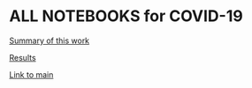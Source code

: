 # ALL NOTEBOOKS for COVID-19

[Summary of this work](https://github.com/TianyiSun00234/precisionFDA/blob/main/summary.pdf)

[Results](https://github.com/Ecolab-UMN-DS4C-Challenge/precisionFDA#alive-or-deceased-status-)

[Link to main](https://github.com/Ecolab-UMN-DS4C-Challenge/precisionFDA)
